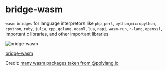 # bridge-wasm
`wasm bridges` for language interpretors like `php`, `perl`, `python`,`micropython`, `cpython`, `ruby`, `julia`, `cpp`, `golang`, `ocaml`, `lua`, `napi`, `wasm-run`, `r-lang`, `openssl`, important c libraries, and other important libraries

![bridge-wasm](./docs/Bridge-Wasm.jpeg)

[bridge-wasm](./docs/Bridge-Wasm.jpeg)

Credit: [many wasm packages taken from @polylang.io](https://github.com/chris-koch-penn/polylang.io/tree/master/wasm)

